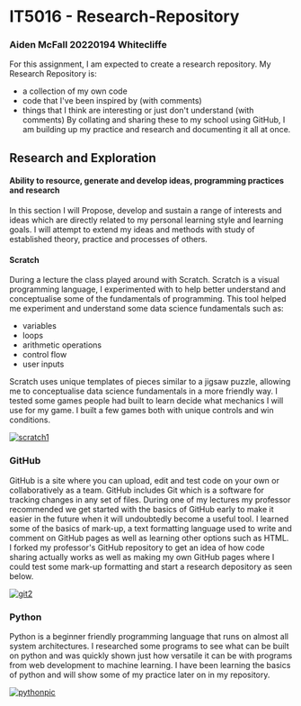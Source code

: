 # IT5016 - Research-Repository
### Aiden McFall 20220194 Whitecliffe

For this assignment, I am expected to create a research repository.
My Research Repository is:
- a collection of my own code
- code that I've been inspired by (with comments)
- things that I think are interesting or just don't understand (with comments)
By collating and sharing these to my school using GitHub, I am building up my practice and research and documenting it all at once.

## Research and Exploration
#### Ability to resource, generate and develop ideas, programming practices and research
In this section I will Propose, develop and sustain a range of interests and ideas which are directly related to my personal learning style and learning goals.
I will attempt to extend my ideas and methods with study of established theory, practice and processes of others.


#### Scratch
During a lecture the class played around with Scratch.
Scratch is a visual programming language, I experimented with to help better understand and conceptualise some of the fundamentals of programming.
This tool helped me experiment and understand some data science fundamentals such as:
- variables
- loops
- arithmetic operations 
- control flow
- user inputs

Scratch uses unique templates of pieces similar to a jigsaw puzzle, allowing me to conceptualise data science fundamentals in a more friendly way.
I tested some games people had built to learn decide what mechanics I will use for my game.
I built a few games both with unique controls and win conditions.

<a href="scratch1"><img src="https://i.imgur.com/gBk6hNq.png" title="scratch1" /></a>


### GitHub
GitHub is a site where you can upload, edit and test code on your own or collaboratively as a team. GitHub includes Git which is a software for tracking changes in any set of files.
During one of my lectures my professor recommended we get started with the basics of GitHub early to make it easier in the future when it will undoubtedly become a useful tool.
I learned some of the basics of mark-up, a text formatting language used to write and comment on GitHub pages as well as learning other options such as HTML.
I forked my professor's GitHub repository to get an idea of how code sharing actually works as well as making my own GitHub pages where I could test some mark-up formatting and start a research depository as seen below.

<a href="git2"><img src="https://i.imgur.com/N7XWlLX.png" title="git2" /></a>


### Python
Python is a beginner friendly programming language that runs on almost all system architectures.
I researched some programs to see what can be built on python and was quickly shown just how versatile it can be with programs from web development to machine learning.
I have been learning the basics of python and will show some of my practice later on in my repository.

<a href="pythonpic"><img src="https://i.imgur.com/CErMV3J.png" title="pythonpic" /></a>

